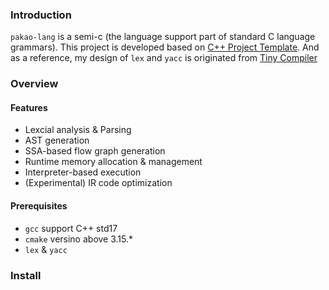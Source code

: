 ### Introduction

`pakao-lang` is a semi-c (the language support part of standard C language grammars). This project is developed based on [C++ Project Template](https://github.com/filipdutescu/modern-cpp-template). And as a reference, my design of `lex` and `yacc` is originated from [Tiny Compiler](https://github.com/Mustafa-khann/Tiny-Compiler)

### Overview

#### Features

- Lexcial analysis & Parsing
- AST generation 
- SSA-based flow graph generation
- Runtime memory allocation & management
- Interpreter-based execution
- (Experimental) IR code optimization

#### Prerequisites

- `gcc` support C++ std17
- `cmake` versino above 3.15.*
- `lex` & `yacc`

### Install